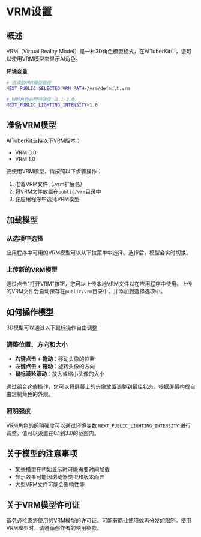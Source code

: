 # VRM设置

## 概述

VRM（Virtual Reality Model）是一种3D角色模型格式，在AITuberKit中，您可以使用VRM模型来显示AI角色。

**环境变量**:

```bash
# 选择的VRM模型路径
NEXT_PUBLIC_SELECTED_VRM_PATH=/vrm/default.vrm

# VRM角色的照明强度（0.1-3.0）
NEXT_PUBLIC_LIGHTING_INTENSITY=1.0
```

## 准备VRM模型

AITuberKit支持以下VRM版本：

- VRM 0.0
- VRM 1.0

要使用VRM模型，请按照以下步骤操作：

1. 准备VRM文件（.vrm扩展名）
2. 将VRM文件放置在`public/vrm`目录中
3. 在应用程序中选择VRM模型

## 加载模型

### 从选项中选择

应用程序中可用的VRM模型可以从下拉菜单中选择。选择后，模型会实时切换。

### 上传新的VRM模型

通过点击"打开VRM"按钮，您可以上传本地VRM文件以在应用程序中使用。上传的VRM文件会自动保存在`public/vrm`目录中，并添加到选择选项中。

## 如何操作模型

3D模型可以通过以下鼠标操作自由调整：

### 调整位置、方向和大小

- **右键点击 + 拖动**：移动头像的位置
- **左键点击 + 拖动**：旋转头像的方向
- **鼠标滚轮滚动**：放大或缩小头像的大小

通过组合这些操作，您可以将屏幕上的头像放置调整到最佳状态。根据屏幕构成自由定制角色的外观。

### 照明强度

VRM角色的照明强度可以通过环境变数 `NEXT_PUBLIC_LIGHTING_INTENSITY` 进行调整。值可以设置在0.1到3.0的范围内。

## 关于模型的注意事项

- 某些模型在初始显示时可能需要时间加载
- 显示效果可能因浏览器类型和版本而异
- 大型VRM文件可能会影响性能

## 关于VRM模型许可证

请务必检查您使用的VRM模型的许可证。可能有商业使用或再分发的限制。使用VRM模型时，请遵循创作者的使用条款。
